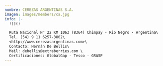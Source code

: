 ```yaml
---
nombre: CEREZAS ARGENTINAS S.A.
imagen: images/members/ca.jpg
info: |-
  ![]()

  Ruta Nacional N° 22 KM 1063 (8364) Chimpay - Rio Negro - Argentina\
  Tel. (54) 9 11 6257-3802\
  <http://www.cerezasargentinas.com>\
  Contacto: Hernán De Bellis\
  Mail: debellis@extraberries.com \
  Certificaciones: GlobalGap - Tesco - GRASP
---
```

